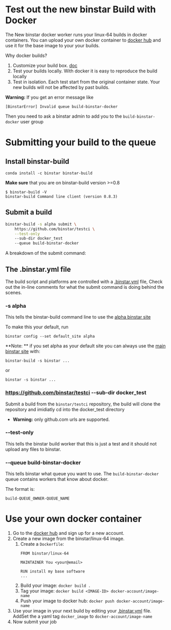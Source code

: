 Test out the new binstar Build with Docker
===========================================


The New binstar docker worker runs your linux-64 builds in docker containers. You can upload your own docker container to [docker hub](https://hub.docker.com) and use it for the base image to your your builds.

Why docker builds?

 1. Customize your build box. [doc](#use-your-own-docker-container)
 2. Test your builds locally. With docker it is easy to reproduce the build locally
 3. Test in isolation. Each test start from the original container state. Your new builds will not be affected by past builds.
 

**Warning:** If you get an error message like

    [BinstarError] Invalid queue build-binstar-docker
    
Then you need to ask a binstar admin to add you to the `build-binstar-docker` user
group
 
# Submitting your build to the queue

## Install binstar-build

    conda install -c binstar binstar-build

**Make sure** that you are on binstar-build version >=0.8
 
    $ binstar-build -V
    binstar-build Command line client (version 0.8.3)
    
## Submit a build

```sh
binstar-build -s alpha submit \
    https://github.com/binstar/testci \
    --test-only
    --sub-dir docker_test
    --queue build-binstar-docker
```

A breakdown of the submit command:
 
## The .binstar.yml file

The build script and platforms are controlled with a  [.binstar.yml](https://github.com/Binstar/testci/blob/master/docker_test/.binstar.yml) file,
Check out the in-line comments for what the submit command is doing behind the scenes.

### -s alpha

This tells the binstar-build command line to use the [alpha binstar site](http://alpha.binstar.org)
 
To make this your default, run 

    binstar config --set default_site alpha
    
**Note: ** if you set alpha as your default site you can always 
use the [main binstar site](http://binstar.org) with:
 
    binstar-build -s binstar ...
    
or

    binstar -s binstar ...


### https://github.com/binstar/testci --sub-dir docker_test

Submit a build from the `binstar/testci` repository, the build will clone the repository and imidiatly cd into the docker_test directory

 *  **Warning:** only github.com urls are supported.
 
### --test-only

This tells the binstar build worker that this is just a test and it should not upload
any files to binstar.
 
### --queue build-binstar-docker

This tells binstar what queue you want to use.  The `build-binstar-docker` queue contains workers that know about docker.

The format is:

    build-QUEUE_OWNER-QUEUE_NAME

# Use your own docker container

 1. Go to the [docker hub](https://hub.docker.com) and sign up for a new account.
 1. Create a new image from the binstar/linux-64 image. 
     1. Create a `Dockerfile`: 
        ```
        FROM binstar/linux-64
        
        MAINTAINER You <your@email>
        
        RUN install my base software
        ...
        ```
     1. Build your image: `docker build .`
     1. Tag your image: `docker build <IMAGE-ID> docker-account/image-name`
     1. Push your image to docker hub: `docker push docker-account/image-name`
 1. Use your image in your next build by editing your
    [.binstar.yml](https://github.com/Binstar/testci/blob/master/docker_test/.binstar.yml) file. AddSet the a yaml tag `docker_image` to `docker-account/image-name`
 1. Now submit your job


